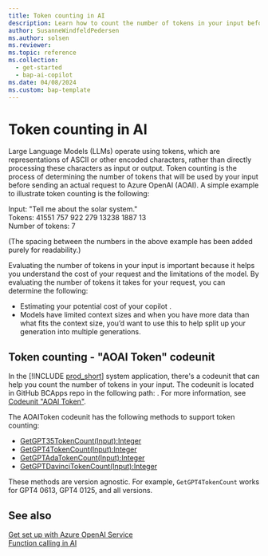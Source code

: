 ```yaml
---
title: Token counting in AI
description: Learn how to count the number of tokens in your input before sending a request to Azure OpenAI
author: SusanneWindfeldPedersen
ms.author: solsen
ms.reviewer: 
ms.topic: reference
ms.collection:
  - get-started
  - bap-ai-copilot
ms.date: 04/08/2024
ms.custom: bap-template 
---
```


# Token counting in AI

Large Language Models (LLMs) operate using tokens, which are representations of ASCII or other encoded characters, rather than directly processing these characters as input or output. Token counting is the process of determining the number of tokens that will be used by your input before sending an actual request to Azure OpenAI (AOAI). A simple example to illustrate token counting is the following:

Input: "Tell me about the solar system."  
Tokens: 41551 757 922 279 13238 1887 13  
Number of tokens: 7  

(The spacing between the numbers in the above example has been added purely for readability.)

Evaluating the number of tokens in your input is important because it helps you understand the cost of your request and the limitations of the model. By evaluating the number of tokens it takes for your request, you can determine the following:

- Estimating your potential cost of your copilot <Link to AOAI pricing page>. 
- Models have limited context sizes and when you have more data than what fits the context size, you’d want to use this to help split up your generation into multiple generations.

## Token counting - "AOAI Token" codeunit

In the [!INCLUDE [prod_short](includes/prod_short.md)] system application, there's a codeunit that can help you count the number of tokens in your input. The codeunit is located in GitHub BCApps repo in the following path: <!-- to be inserted -->. For more information, see [Codeunit "AOAI Token"](/dynamics365/business-central/application/system-application/codeunit/system.ai.aoai-token).

The AOAIToken codeunit has the following methods to support token counting:

- [GetGPT35TokenCount(Input):Integer](/dynamics365/business-central/application/system-application/codeunit/system.ai.aoai-token#getgpt35tokencount)  
- [GetGPT4TokenCount(Input):Integer](/dynamics365/business-central/application/system-application/codeunit/system.ai.aoai-token#getgpt4tokencount)  
- [GetGPTAdaTokenCount(Input):Integer](/dynamics365/business-central/application/system-application/codeunit/system.ai.aoai-token#getadatokencount)  
- [GetGPTDavinciTokenCount(Input):Integer](/dynamics365/business-central/application/system-application/codeunit/system.ai.aoai-token#getdavincitokencount)

These methods are version agnostic. For example, `GetGPT4TokenCount` works for GPT4 0613, GPT4 0125, and all versions. 

## See also

[Get set up with Azure OpenAI Service](ai-dev-tools-get-started.md)  
[Function calling in AI](ai-system-app-function-calling.md)  